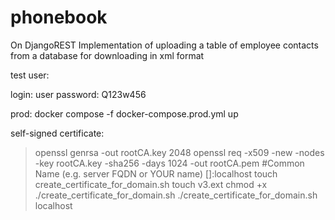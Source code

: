 # phonebook
On DjangoREST Implementation of uploading a table of employee contacts from a database for downloading in xml format

test user:

login: user
password: Q123w456

prod:
docker compose -f docker-compose.prod.yml up

self-signed certificate:

> openssl genrsa -out rootCA.key 2048
> openssl req -x509 -new -nodes -key rootCA.key -sha256 -days 1024 -out rootCA.pem
    #Common Name (e.g. server FQDN or YOUR name) []:localhost
> touch create_certificate_for_domain.sh
> touch v3.ext
> chmod +x ./create_certificate_for_domain.sh
> ./create_certificate_for_domain.sh localhost

